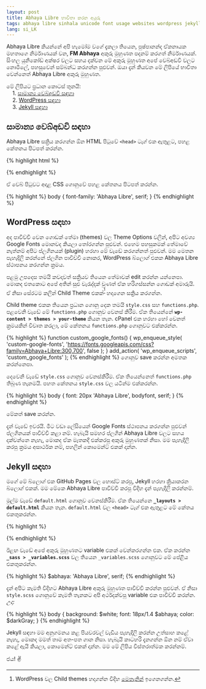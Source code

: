 ```yaml
---
layout: post
title: Abhaya Libre භාවිතා කරන අයුරු
tags: abhaya libre sinhala unicode font usage websites wordpress jekyll
lang: si_LK
---
```


Abhaya Libre කියන්නේ අපි හැමෝම වගේ දැකලා තියෙන, පුෂ්පානන්ද ඒකනායක මහතාගෙ නිර්මාණයක් වන, **FM Abhaya** අකුරු මුහුණත පදනම් කරගත් නිර්මාණයක්. සිංහල යුනිකෝඩ් අක්ෂර වලට සහය දක්වන මේ අකුරු මුහුණත අපේ වෙබ්අඩවි වලට නොමිලේ, පහසුවෙන් සම්බන්ධ කරගන්න පුළුවන්. ඔයා දැන් කියවන මේ ලිපියේ භාවිතා වෙන්නෙත් Abhaya Libre අකුරු මුහුණත.

මේ ලිපියට ප්‍රධාන කොටස් තුනයි:<br />
&nbsp;&nbsp;&nbsp;&nbsp;1. [සාමාන්‍ය වෙබ්අඩවි සඳහා](#සාමාන්ය-වෙබ්අඩවි-සඳහා)<br />
&nbsp;&nbsp;&nbsp;&nbsp;2. [WordPress සඳහා](#wordpress-සඳහා)<br />
&nbsp;&nbsp;&nbsp;&nbsp;3. [Jekyll සඳහා](#jekyll-සඳහා)

සාමාන්‍ය වෙබ්අඩවි සඳහා
---

Abhaya Libre සක්‍රිය කරගන්න ඕන HTML පිටුවේ `<head>` ටැග් එක ඇතුළට, පහළ කේතනය පිටපත් කරන්න.

{% highlight html %}
<link href="https://fonts.googleapis.com/css?family=Abhaya+Libre" rel="stylesheet">
{% endhighlight %}

ඒ වෙබ් පිටුවට අදාළ CSS ගොනුවේ පහළ කේතනය පිටපත් කරන්න.

{% highlight %}
body {
	font-family: 'Abhaya Libre', serif;
}
{% endhighlight %}

WordPress සඳහා
---

අද පාවිච්චි වෙන ගොඩක් තේමා (themes) වල Theme Options වලින්, අපිට අව‍ශ්‍ය Google Fonts මොනවද කියලා තෝරගන්න පුළුවන්. එහෙම පහසුකමක් තේමාවේ නැත්නම් අපිට ප්ලගිනයක් (plugin) හරහා මේ වැඩේ කරගන්නත් පුළුවන්. මම මෙතන පැහැදිලි කරන්නේ ප්ලගින පාවිච්චි නොකර, WordPress බ්ලොග් එකක Abhaya Libre ස්ථාපනය කරගන්න ක්‍රමය.

පළමු උපදෙස තමයි කවදාවත් සක්‍රියව තියෙන තේමාවක් edit කරන්න යන්නෙපා. මොකද එතකොට අපේ අතින් සුළු වැරැද්දක් වුණත් ඒක හරිගස්සන්න ගොඩක් අමාරුයි. ඒ නිසා සේරටම කලින් Child Theme එකක්<sup>[^first]</sup> හදාගෙන සක්‍රිය කරගන්න. 

Child theme එකක තියෙන ප්‍රධාන ගොනු දෙක තමයි `style.css` සහ `functions.php`. පළවෙනි වැඩේ මේ `functions.php` ගොනුව වෙනස් කිරීම. ඒක තියෙන්නේ **`wp-content > themes > your-theme`** කියන තැන. cPanel එක හරහා හෝ වෙනත් ක්‍රමයකින් විවෘත කරලා, මේ කේතනය `functions.php` ගොනුවට එක්කරන්න.

{% highlight %}
function custom_google_fonts() {
	wp_enqueue_style( 'custom-google-fonts', 'https://fonts.googleapis.com/css?family=Abhaya+Libre:300,700', false );
 }
add_action( 'wp_enqueue_scripts', 'custom_google_fonts' );
{% endhighlight %} 
ගොනුව save කරන්න අමතක කරන්නෙපා. 

දෙවෙනි වැඩේ `style.css` ගොනුව වෙනස්කිරීම. ඒක තියෙන්නෙත් `functions.php` තිබුණ තැනමයි. පහත කේතනය `style.css` වල යටින්ම එක්කරන්න.

{% highlight %}
body {
	font: 20px 'Abhaya Libre', bodyfont, serif;
}
{% endhighlight %}

මේකත් save කරන්න.

දැන් වැඩේ ඉවරයි. මීට වඩා ලේසියෙන් Google Fonts ස්ථාපනය කරගන්න පුළුවන් ප්ලගිනයක් පාවිච්චි කළා නම්. හැබැයි සමහර ප්ලගින් Abhaya Libre වලට සහය දක්වන්නෙ නැහැ, මොකද ඒක මෑතකදි එක්කරපු අකුරු මුහුණතක් නිසා. මම පැහැදිලි කරපු ක්‍රමය අසාර්ථක නම්, පහලින් කොමෙන්ට් එකක් දාන්න.

Jekyll සඳහා
---

මගේ මේ බ්ලොග් එක GitHub Pages වල හොස්ට් කරපු, Jekyll හරහා ක්‍රියාකරන බ්ලොග් එකක්. මම මේකෙ Abhaya Libre පාවිච්චි කරපු විදිහ දැන් පැහැදිලි කරන්නම්.


මුල්ම වැඩේ `default.html` ගොනුව වෙනස්කිරීම. ඒක තියෙන්නෙ **`_layouts > default.html`** කියන තැන. `default.html` වල `<head>` ටැග් එක ඇතුළට මේ කේතය එකතුකරන්න.

{% highlight %}
<link href='https://fonts.googleapis.com/css?family=Abhaya+Libre:400,700&amp;subset=sinhala' rel='stylesheet' type='text/css'>
{% endhighlight %}

ඊළඟ වැඩේ අපේ අකුරු මුහුණතට variable එකක් වෙන්කරගන්න එක. ඒක කරන්න **`_sass > _variables.scss`** වල තියෙන `_variables.scss` ගොනුවට මේ පේළිය එකතුකරන්න.

{% highlight %}
$abhaya: 'Abhaya Libre', serif;
{% endhighlight %}

දැන් අපිට කැමති විදිහට Abhaya Libre අකුරු මුහුණත පාවිච්චි කරන්න පුළුවන්. ඒ නිසා `style.scss` ගොනුවේ කැමති තැනකට අපි අර්ථදක්වපු variable එක පාවිච්චි කරන්න.
*උදා:*

{% highlight %}
body {
	background: $white;
	font: 18px/1.4 $abhaya;
	color: $darkGray;
}
{% endhighlight %}

Jekyll සඳහා මම අනුගමනය කළ පියවරවල් වැඩිය පැහැදිලි කරන්න උත්සාහ කළේ නැහැ, මොකද මමත් තාම අත-පත ගාන නිසා. හැබැයි කාටහරි දැනගන්න ඕන නම් ඒවා කළේ ඇයි කියලා, කොමෙන්ට් එකක් දාන්න. මම මේ ලිපිය විස්තරාත්මක කරන්නම්.

ජය! ✌️


[^first]: WordPress වල Child themes හදාගන්න විදිහ [මෙතැනින්](https://premium.wpmudev.org/blog/how-to-create-wordpress-child-theme/) ඉගෙනගන්න.